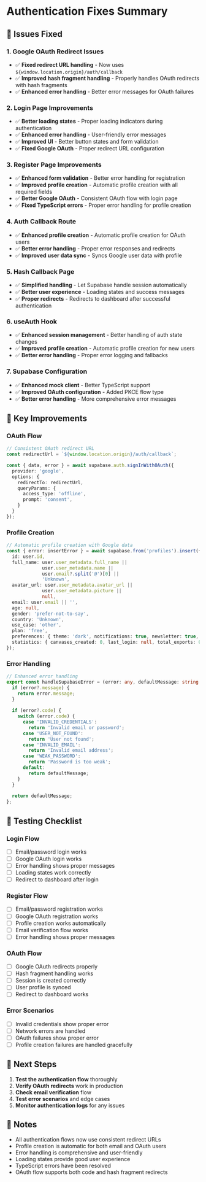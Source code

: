 # Authentication Fixes Summary

## 🔧 Issues Fixed

### 1. **Google OAuth Redirect Issues**
- ✅ **Fixed redirect URL handling** - Now uses `${window.location.origin}/auth/callback`
- ✅ **Improved hash fragment handling** - Properly handles OAuth redirects with hash fragments
- ✅ **Enhanced error handling** - Better error messages for OAuth failures

### 2. **Login Page Improvements**
- ✅ **Better loading states** - Proper loading indicators during authentication
- ✅ **Enhanced error handling** - User-friendly error messages
- ✅ **Improved UI** - Better button states and form validation
- ✅ **Fixed Google OAuth** - Proper redirect URL configuration

### 3. **Register Page Improvements**
- ✅ **Enhanced form validation** - Better error handling for registration
- ✅ **Improved profile creation** - Automatic profile creation with all required fields
- ✅ **Better Google OAuth** - Consistent OAuth flow with login page
- ✅ **Fixed TypeScript errors** - Proper error handling for profile creation

### 4. **Auth Callback Route**
- ✅ **Enhanced profile creation** - Automatic profile creation for OAuth users
- ✅ **Better error handling** - Proper error responses and redirects
- ✅ **Improved user data sync** - Syncs Google user data with profile

### 5. **Hash Callback Page**
- ✅ **Simplified handling** - Let Supabase handle session automatically
- ✅ **Better user experience** - Loading states and success messages
- ✅ **Proper redirects** - Redirects to dashboard after successful authentication

### 6. **useAuth Hook**
- ✅ **Enhanced session management** - Better handling of auth state changes
- ✅ **Improved profile creation** - Automatic profile creation for new users
- ✅ **Better error handling** - Proper error logging and fallbacks

### 7. **Supabase Configuration**
- ✅ **Enhanced mock client** - Better TypeScript support
- ✅ **Improved OAuth configuration** - Added PKCE flow type
- ✅ **Better error handling** - More comprehensive error messages

## 🚀 Key Improvements

### OAuth Flow
```typescript
// Consistent OAuth redirect URL
const redirectUrl = `${window.location.origin}/auth/callback`;

const { data, error } = await supabase.auth.signInWithOAuth({
  provider: 'google',
  options: {
    redirectTo: redirectUrl,
    queryParams: {
      access_type: 'offline',
      prompt: 'consent',
    }
  }
});
```

### Profile Creation
```typescript
// Automatic profile creation with Google data
const { error: insertError } = await supabase.from('profiles').insert({
  id: user.id,
  full_name: user.user_metadata.full_name || 
             user.user_metadata.name || 
             user.email?.split('@')[0] || 
             'Unknown',
  avatar_url: user.user_metadata.avatar_url || 
             user.user_metadata.picture || 
             null,
  email: user.email || '',
  age: null,
  gender: 'prefer-not-to-say',
  country: 'Unknown',
  use_case: 'other',
  plan: 'free',
  preferences: { theme: 'dark', notifications: true, newsletter: true, language: 'en' },
  statistics: { canvases_created: 0, last_login: null, total_exports: 0, favorite_colors: [] }
});
```

### Error Handling
```typescript
// Enhanced error handling
export const handleSupabaseError = (error: any, defaultMessage: string = 'An error occurred') => {
  if (error?.message) {
    return error.message;
  }
  
  if (error?.code) {
    switch (error.code) {
      case 'INVALID_CREDENTIALS':
        return 'Invalid email or password';
      case 'USER_NOT_FOUND':
        return 'User not found';
      case 'INVALID_EMAIL':
        return 'Invalid email address';
      case 'WEAK_PASSWORD':
        return 'Password is too weak';
      default:
        return defaultMessage;
    }
  }
  
  return defaultMessage;
};
```

## 🎯 Testing Checklist

### Login Flow
- [ ] Email/password login works
- [ ] Google OAuth login works
- [ ] Error handling shows proper messages
- [ ] Loading states work correctly
- [ ] Redirect to dashboard after login

### Register Flow
- [ ] Email/password registration works
- [ ] Google OAuth registration works
- [ ] Profile creation works automatically
- [ ] Email verification flow works
- [ ] Error handling shows proper messages

### OAuth Flow
- [ ] Google OAuth redirects properly
- [ ] Hash fragment handling works
- [ ] Session is created correctly
- [ ] User profile is synced
- [ ] Redirect to dashboard works

### Error Scenarios
- [ ] Invalid credentials show proper error
- [ ] Network errors are handled
- [ ] OAuth failures show proper error
- [ ] Profile creation failures are handled gracefully

## 🔄 Next Steps

1. **Test the authentication flow** thoroughly
2. **Verify OAuth redirects** work in production
3. **Check email verification** flow
4. **Test error scenarios** and edge cases
5. **Monitor authentication logs** for any issues

## 📝 Notes

- All authentication flows now use consistent redirect URLs
- Profile creation is automatic for both email and OAuth users
- Error handling is comprehensive and user-friendly
- Loading states provide good user experience
- TypeScript errors have been resolved
- OAuth flow supports both code and hash fragment redirects

